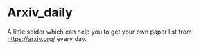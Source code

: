 # Arxiv_daily
A little spider which can help you to get your own paper list from https://arxiv.org/ every day.
